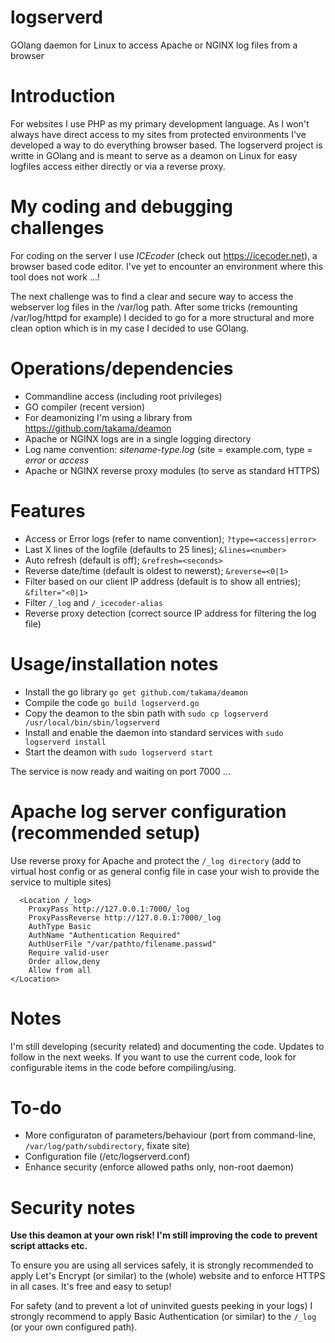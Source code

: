 # logserverd
GOlang daemon for Linux to access Apache or NGINX log files from a browser

# Introduction
For websites I use PHP as my primary development language. As I won't always have direct access to my sites from protected environments I've developed a way to do everything browser based. The logserverd project is writte in GOlang and is meant to serve as a deamon on Linux for easy logfiles access either directly or via a reverse proxy.

# My coding and debugging challenges
For coding on the server I use <em>ICEcoder</em> (check out https://icecoder.net), a browser based code editor. I've yet to encounter an environment where this tool does not work ...!

The next challenge was to find a clear and secure way to access the webserver log files in the /var/log path. After some tricks (remounting /var/log/httpd for example) I decided to go for a more structural and more clean option which is in my case I decided to use GOlang.

# Operations/dependencies
- Commandline access (including root privileges)
- GO compiler (recent version)
- For deamonizing I'm using a library from https://github.com/takama/deamon
- Apache or NGINX logs are in a single logging directory
- Log name convention: <em>sitename-type.log</em> (site = example.com, type = <em>error</em> or <em>access</em>
- Apache or NGINX reverse proxy modules (to serve as standard HTTPS)

# Features
- Access or Error logs (refer to name convention); ```?type=<access|error>```
- Last X lines of the logfile (defaults to 25 lines); ```&lines=<number>```
- Auto refresh (default is off); ```&refresh=<seconds>```
- Reverse date/time (default is oldest to newerst); ```&reverse=<0|1>```
- Filter based on our client IP address (default is to show all entries); ```&filter="<0|1>```
- Filter ```/_log``` and ```/_icecoder-alias```
- Reverse proxy detection (correct source IP address for filtering the log file)

# Usage/installation notes
- Install the go library ```go get github.com/takama/deamon```
- Compile the code ```go build logserverd.go```
- Copy the deamon to the sbin path with ```sudo cp logserverd /usr/local/bin/sbin/logserverd```
- Install and enable the daemon into standard services with ```sudo logserverd install```
- Start the deamon with ```sudo logserverd start```

The service is now ready and waiting on port 7000 ...

# Apache log server configuration (recommended setup)
Use reverse proxy for Apache and protect the ```/_log directory``` (add to virtual host config or as general config file in case your wish to provide the service to multiple sites)

```
  <Location /_log>
    ProxyPass http://127.0.0.1:7000/_log
    ProxyPassReverse http://127.0.0.1:7000/_log
    AuthType Basic
    AuthName "Authentication Required"
    AuthUserFile "/var/pathto/filename.passwd"
    Require valid-user
    Order allow,deny
    Allow from all
</Location>
```

# Notes
I'm still developing (security related) and documenting the code. Updates to follow in the next weeks. If you want to use the current code, look for configurable items in the code before compiling/using.

# To-do
- More configuraton of parameters/behaviour (port from command-line, ```/var/log/path/subdirectory```, fixate site)
- Configuration file (/etc/logserverd.conf)
- Enhance security (enforce allowed paths only, non-root daemon)

# Security notes
<b>Use this deamon at your own risk! I'm still improving the code to prevent script attacks etc.</b>

To ensure you are using all services safely, it is strongly recommended to apply Let's Encrypt (or similar) to the (whole) website and to enforce HTTPS in all cases. It's free and easy to setup!

For safety (and to prevent a lot of uninvited guests peeking in your logs) I strongly recommend to apply Basic Authentication (or similar) to the ```/_log``` (or your own configured path).
